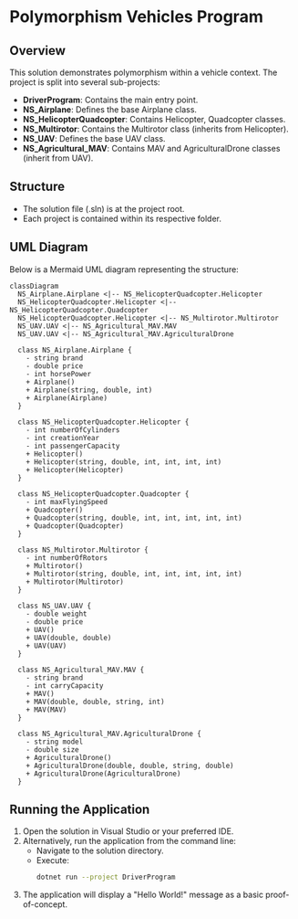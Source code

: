 # Polymorphism Vehicles Program

## Overview
This solution demonstrates polymorphism within a vehicle context. The project is split into several sub-projects:
- **DriverProgram**: Contains the main entry point.
- **NS_Airplane**: Defines the base Airplane class.
- **NS_HelicopterQuadcopter**: Contains Helicopter, Quadcopter classes.
- **NS_Multirotor**: Contains the Multirotor class (inherits from Helicopter).
- **NS_UAV**: Defines the base UAV class.
- **NS_Agricultural_MAV**: Contains MAV and AgriculturalDrone classes (inherit from UAV).

## Structure
- The solution file (.sln) is at the project root.
- Each project is contained within its respective folder.

## UML Diagram
Below is a Mermaid UML diagram representing the structure:

```mermaid
classDiagram
  NS_Airplane.Airplane <|-- NS_HelicopterQuadcopter.Helicopter
  NS_HelicopterQuadcopter.Helicopter <|-- NS_HelicopterQuadcopter.Quadcopter
  NS_HelicopterQuadcopter.Helicopter <|-- NS_Multirotor.Multirotor
  NS_UAV.UAV <|-- NS_Agricultural_MAV.MAV
  NS_UAV.UAV <|-- NS_Agricultural_MAV.AgriculturalDrone

  class NS_Airplane.Airplane {
    - string brand
    - double price
    - int horsePower
    + Airplane()
    + Airplane(string, double, int)
    + Airplane(Airplane)
  }

  class NS_HelicopterQuadcopter.Helicopter {
    - int numberOfCylinders
    - int creationYear
    - int passengerCapacity
    + Helicopter()
    + Helicopter(string, double, int, int, int, int)
    + Helicopter(Helicopter)
  }

  class NS_HelicopterQuadcopter.Quadcopter {
    - int maxFlyingSpeed
    + Quadcopter()
    + Quadcopter(string, double, int, int, int, int, int)
    + Quadcopter(Quadcopter)
  }

  class NS_Multirotor.Multirotor {
    - int numberOfRotors
    + Multirotor()
    + Multirotor(string, double, int, int, int, int, int)
    + Multirotor(Multirotor)
  }

  class NS_UAV.UAV {
    - double weight
    - double price
    + UAV()
    + UAV(double, double)
    + UAV(UAV)
  }

  class NS_Agricultural_MAV.MAV {
    - string brand
    - int carryCapacity
    + MAV()
    + MAV(double, double, string, int)
    + MAV(MAV)
  }

  class NS_Agricultural_MAV.AgriculturalDrone {
    - string model
    - double size
    + AgriculturalDrone()
    + AgriculturalDrone(double, double, string, double)
    + AgriculturalDrone(AgriculturalDrone)
  }
```


## Running the Application
1. Open the solution in Visual Studio or your preferred IDE.
2. Alternatively, run the application from the command line:
   - Navigate to the solution directory.
   - Execute:
     ```bash
     dotnet run --project DriverProgram
     ```
3. The application will display a "Hello World!" message as a basic proof-of-concept.